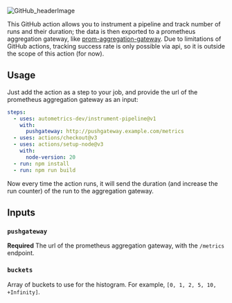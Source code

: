 ![GitHub_headerImage](https://user-images.githubusercontent.com/3262610/221191767-73b8a8d9-9f8b-440e-8ab6-75cb3c82f2bc.png)

This GitHub action allows you to instrument a pipeline and track number of runs and their duration; the data is then exported to a prometheus aggregation gateway, like [prom-aggregation-gateway](https://github.com/zapier/prom-aggregation-gateway).
Due to limitations of GitHub actions, tracking success rate is only possible via api, so it is outside the scope of this action (for now).

## Usage

Just add the action as a step to your job, and provide the url of the prometheus aggregation gateway as an input:

```yaml
steps:
  - uses: autometrics-dev/instrument-pipeline@v1
    with:
      pushgateway: http://pushgateway.example.com/metrics
  - uses: actions/checkout@v3
  - uses: actions/setup-node@v3
    with:
      node-version: 20
  - run: npm install
  - run: npm run build
```

Now every time the action runs, it will send the duration (and increase the run counter) of the run to the aggregation gateway.

## Inputs

### `pushgateway`

**Required** The url of the prometheus aggregation gateway, with the `/metrics` endpoint.

### `buckets`

Array of buckets to use for the histogram. For example, `[0, 1, 2, 5, 10, +Infinity]`.
